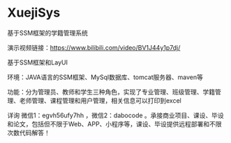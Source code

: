 # XuejiSys
基于SSM框架的学籍管理系统

演示视频链接：https://www.bilibili.com/video/BV1J44y1p7dj/

基于SSM框架和LayUI

环境：JAVA语言的SSM框架、MySql数据库、tomcat服务器、maven等

功能：分为管理员、教师和学生三种角色，实现了专业管理、班级管理、学籍管理、老师管理、课程管理和用户管理，相关信息可以打印到excel


详询 微信1：egvh56ufy7hh ，微信2：dabocode 。承接商业项目、课设、毕设和论文，包括但不限于Web、APP、小程序等，课设、毕设提供远程部署和不限次数代码解答！
